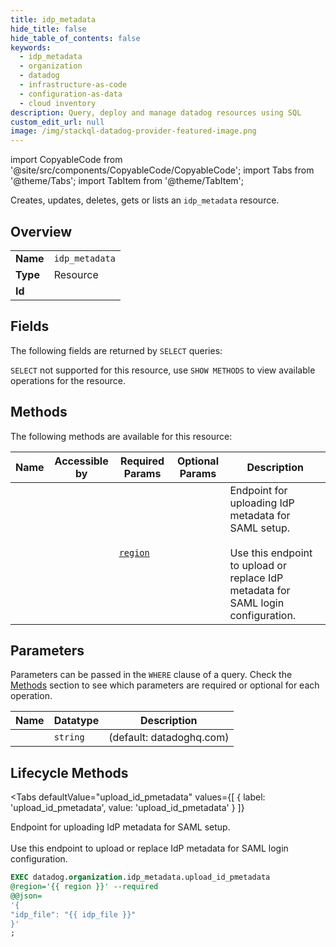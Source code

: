 ```yaml
--- 
title: idp_metadata
hide_title: false
hide_table_of_contents: false
keywords:
  - idp_metadata
  - organization
  - datadog
  - infrastructure-as-code
  - configuration-as-data
  - cloud inventory
description: Query, deploy and manage datadog resources using SQL
custom_edit_url: null
image: /img/stackql-datadog-provider-featured-image.png
---
```


import CopyableCode from '@site/src/components/CopyableCode/CopyableCode';
import Tabs from '@theme/Tabs';
import TabItem from '@theme/TabItem';

Creates, updates, deletes, gets or lists an <code>idp_metadata</code> resource.

## Overview
<table><tbody>
<tr><td><b>Name</b></td><td><code>idp_metadata</code></td></tr>
<tr><td><b>Type</b></td><td>Resource</td></tr>
<tr><td><b>Id</b></td><td><CopyableCode code="datadog.organization.idp_metadata" /></td></tr>
</tbody></table>

## Fields

The following fields are returned by `SELECT` queries:

`SELECT` not supported for this resource, use `SHOW METHODS` to view available operations for the resource.


## Methods

The following methods are available for this resource:

<table>
<thead>
    <tr>
    <th>Name</th>
    <th>Accessible by</th>
    <th>Required Params</th>
    <th>Optional Params</th>
    <th>Description</th>
    </tr>
</thead>
<tbody>
<tr>
    <td><a href="#upload_id_pmetadata"><CopyableCode code="upload_id_pmetadata" /></a></td>
    <td><CopyableCode code="exec" /></td>
    <td><a href="#parameter-region"><code>region</code></a></td>
    <td></td>
    <td>Endpoint for uploading IdP metadata for SAML setup.<br /><br />Use this endpoint to upload or replace IdP metadata for SAML login configuration.</td>
</tr>
</tbody>
</table>

## Parameters

Parameters can be passed in the `WHERE` clause of a query. Check the [Methods](#methods) section to see which parameters are required or optional for each operation.

<table>
<thead>
    <tr>
    <th>Name</th>
    <th>Datatype</th>
    <th>Description</th>
    </tr>
</thead>
<tbody>
<tr id="parameter-region">
    <td><CopyableCode code="region" /></td>
    <td><code>string</code></td>
    <td>(default: datadoghq.com)</td>
</tr>
</tbody>
</table>

## Lifecycle Methods

<Tabs
    defaultValue="upload_id_pmetadata"
    values={[
        { label: 'upload_id_pmetadata', value: 'upload_id_pmetadata' }
    ]}
>
<TabItem value="upload_id_pmetadata">

Endpoint for uploading IdP metadata for SAML setup.<br /><br />Use this endpoint to upload or replace IdP metadata for SAML login configuration.

```sql
EXEC datadog.organization.idp_metadata.upload_id_pmetadata 
@region='{{ region }}' --required 
@@json=
'{
"idp_file": "{{ idp_file }}"
}'
;
```
</TabItem>
</Tabs>
